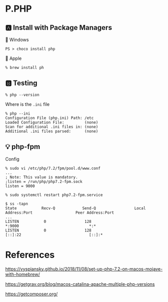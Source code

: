 # P.PHP

## :a: Install with Package Managers

:pushpin: Windows

```
PS > choco install php
```

:pushpin: Apple

```
% brew install ph
```

## :b: Testing

```
% php --version
```

Where is the `.ini` file

```
% php --ini
Configuration File (php.ini) Path: /etc
Loaded Configuration File:         (none)
Scan for additional .ini files in: (none)
Additional .ini files parsed:      (none)
```

## :bulb: php-fpm

Config

```
% sudo vi /etc/php/7.2/fpm/pool.d/www.conf 
...
; Note: This value is mandatory.
;listen = /run/php/php7.2-fpm.sock
listen = 9000
```

```
% sudo systemctl restart php7.2-fpm.service
```

```
$ ss -tapn
State           Recv-Q            Send-Q                 Local Address:Port                   Peer Address:Port       
...
LISTEN           0                 128                             *:9000                               *:*      
LISTEN           0                 128                          [::]:22                              [::]:*  
```

# References

https://vyspiansky.github.io/2018/11/08/set-up-php-7.2-on-macos-mojave-with-homebrew/

https://getgrav.org/blog/macos-catalina-apache-multiple-php-versions

https://getcomposer.org/
